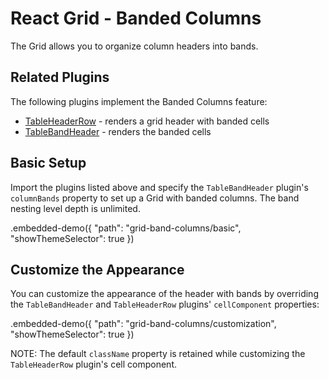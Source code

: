 # React Grid - Banded Columns

The Grid allows you to organize column headers into bands.

## Related Plugins

The following plugins implement the Banded Columns feature:

- [TableHeaderRow](../reference/table-header-row.md) - renders a grid header with banded cells
- [TableBandHeader](../reference/table-band-header.md) - renders the banded cells

## Basic Setup

Import the plugins listed above and specify the `TableBandHeader` plugin's `columnBands` property to set up a Grid with banded columns. The band nesting level depth is unlimited.

.embedded-demo({ "path": "grid-band-columns/basic", "showThemeSelector": true })

## Customize the Appearance

You can customize the appearance of the header with bands by overriding the `TableBandHeader` and `TableHeaderRow` plugins' `cellComponent` properties:

.embedded-demo({ "path": "grid-band-columns/customization", "showThemeSelector": true })

NOTE: The default `className` property is retained while customizing the `TableHeaderRow` plugin's cell component.
